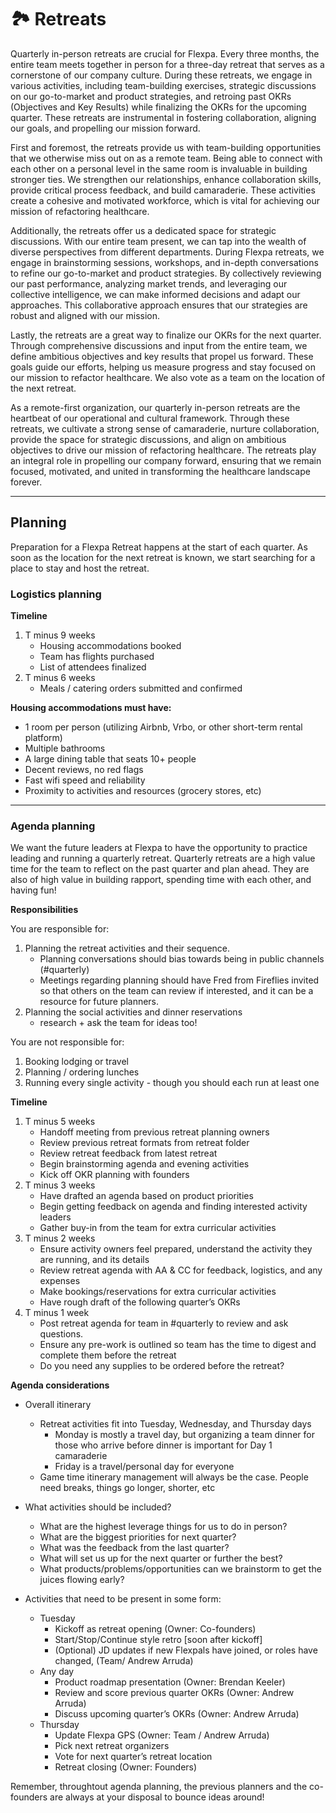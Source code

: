 # 🏞️ Retreats

Quarterly in-person retreats are crucial for Flexpa. Every three months, the entire team meets together in person for a three-day retreat that serves as a cornerstone of our company culture. During these retreats, we engage in various activities, including team-building exercises, strategic discussions on our go-to-market and product strategies, and retroing past OKRs (Objectives and Key Results) while finalizing the OKRs for the upcoming quarter. These retreats are instrumental in fostering collaboration, aligning our goals, and propelling our mission forward.


First and foremost, the retreats provide us with team-building opportunities that we otherwise miss out on as a remote team. Being able to connect with each other on a personal level in the same room is invaluable in building stronger ties. We strengthen our relationships, enhance collaboration skills, provide critical process feedback, and build camaraderie. These activities create a cohesive and motivated workforce, which is vital for achieving our mission of refactoring healthcare.

Additionally, the retreats offer us a dedicated space for strategic discussions. With our entire team present, we can tap into the wealth of diverse perspectives from different departments. During Flexpa retreats, we engage in brainstorming sessions, workshops, and in-depth conversations to refine our go-to-market and product strategies. By collectively reviewing our past performance, analyzing market trends, and leveraging our collective intelligence, we can make informed decisions and adapt our approaches. This collaborative approach ensures that our strategies are robust and aligned with our mission.

Lastly, the retreats are a great way to finalize our OKRs for the next quarter. Through comprehensive discussions and input from the entire team, we define ambitious objectives and key results that propel us forward. These goals guide our efforts, helping us measure progress and stay focused on our mission to refactor healthcare. We also vote as a team on the location of the next retreat.

As a remote-first organization, our quarterly in-person retreats are the heartbeat of our operational and cultural framework. Through these retreats, we cultivate a strong sense of camaraderie, nurture collaboration, provide the space for strategic discussions, and align on ambitious objectives to drive our mission of refactoring healthcare. The retreats play an integral role in propelling our company forward, ensuring that we remain focused, motivated, and united in transforming the healthcare landscape forever.

---

## Planning 

Preparation for a Flexpa Retreat happens at the start of each quarter. As soon as the location for the next retreat is known, we start searching for a place to stay and host the retreat. 

### Logistics planning 

**Timeline**

1. T minus 9 weeks
    - Housing accommodations booked
    - Team has flights purchased
    - List of attendees finalized
1. T minus 6 weeks
    - Meals / catering orders submitted and confirmed


**Housing accommodations must have:**

* 1 room per person (utilizing Airbnb, Vrbo, or other short-term rental platform) 
* Multiple bathrooms 
* A large dining table that seats 10+ people 
* Decent reviews, no red flags 
* Fast wifi speed and reliability 
* Proximity to activities and resources (grocery stores, etc) 

---

### Agenda planning
We want the future leaders at Flexpa to have the opportunity to practice leading and running a quarterly retreat. Quarterly retreats are a high value time for the team to reflect on the past quarter and plan ahead. They are also of high value in building rapport, spending time with each other, and having fun! 

**Responsibilities**

You are responsible for:

1. Planning the retreat activities and their sequence. 
   * Planning conversations should bias towards being in public channels (#quarterly) 
   * Meetings regarding planning should have Fred from Fireflies invited so that others on the team can review if interested, and it can be a resource for future planners.
2. Planning the social activities and dinner reservations
   * research + ask the team for ideas too!

You are not responsible for:

1. Booking lodging or travel
2. Planning / ordering lunches 
3. Running every single activity - though you should each run at least one

**Timeline**

1. T minus 5 weeks
    - Handoff meeting from previous retreat planning owners
    - Review previous retreat formats from retreat folder
    - Review retreat feedback from latest retreat
    - Begin brainstorming agenda and evening activities
    - Kick off OKR planning with founders
1. T minus 3 weeks
    - Have drafted an agenda based on product priorities
    - Begin getting feedback on agenda and finding interested activity leaders
    - Gather buy-in from the team for extra curricular activities
1. T minus 2 weeks
    - Ensure activity owners feel prepared, understand the activity they are running, and its details
    - Review retreat agenda with AA & CC for feedback, logistics, and any expenses 
    - Make bookings/reservations for extra curricular activities
    - Have rough draft of the following quarter’s OKRs
1. T minus 1 week
    - Post retreat agenda for team in #quarterly to review and ask questions. 
    - Ensure any pre-work is outlined so team has the time to digest and complete them before the retreat 
    - Do you need any supplies to be ordered before the retreat? 

**Agenda considerations**

* Overall itinerary
    * Retreat activities fit into Tuesday, Wednesday, and Thursday days
        * Monday is mostly a travel day, but organizing a team dinner for those who arrive before dinner is important for Day 1 camaraderie
        * Friday is a travel/personal day for everyone
    * Game time itinerary management will always be the case. People need breaks, things go longer, shorter, etc

* What activities should be included?
    * What are the highest leverage things for us to do in person?
    * What are the biggest priorities for next quarter?
    * What was the feedback from the last quarter? 
    * What will set us up for the next quarter or further the best?
    * What products/problems/opportunities can we brainstorm to get the juices flowing early?

* Activities that need to be present in some form:
    * Tuesday
        * Kickoff as retreat opening (Owner: Co-founders)
        * Start/Stop/Continue style retro [soon after kickoff]
        * (Optional) JD updates if new Flexpals have joined, or roles have changed,  (Team/ Andrew Arruda)
    * Any day
        * Product roadmap presentation (Owner: Brendan Keeler)
        * Review and score previous quarter OKRs (Owner: Andrew Arruda)
        * Discuss upcoming quarter’s OKRs (Owner: Andrew Arruda)
    * Thursday 
        * Update Flexpa GPS (Owner: Team / Andrew Arruda)
        * Pick next retreat organizers
        * Vote for next quarter’s retreat location
        * Retreat closing (Owner: Founders)

Remember, throughtout agenda planning, the previous planners and the co-founders are always at your disposal to bounce ideas around!
